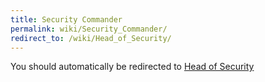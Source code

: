 ```yaml
---
title: Security Commander
permalink: wiki/Security_Commander/
redirect_to: /wiki/Head_of_Security/
---
```


You should automatically be redirected to [Head of Security](/wiki/Head_of_Security/)
